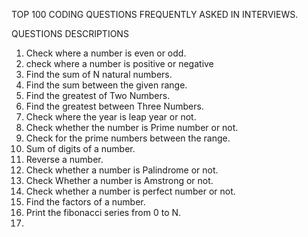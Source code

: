 TOP 100 CODING QUESTIONS FREQUENTLY ASKED IN INTERVIEWS.

QUESTIONS DESCRIPTIONS

1. Check where a number is even or odd.
2. check where a number is positive or negative
3. Find the sum of N natural numbers.
4. Find the sum between the given range.
5. Find the greatest of Two Numbers.
6. Find the greatest between Three Numbers.
7. Check where the year is leap year or not.
8. Check whether the number is Prime number or not.
9. Check for the prime numbers between the range.
10. Sum of digits of a number.
11. Reverse a number.
12. Check whether a number is Palindrome or not.
13. Check Whether a number is Amstrong or not.
14. Check whether a number is perfect number or not.
15. Find the factors of a number.
16. Print the fibonacci series from 0 to N.
17. 
